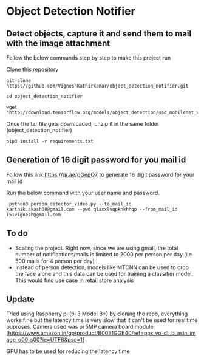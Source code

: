 # Object Detection Notifier
## **Detect objects, capture it and send them to mail with the image attachment**

Follow the below commands step by step to make this project run

Clone this repository

```
git clone https://github.com/VigneshKathirkamar/object_detection_notifier.git

cd object_detection_notifier

wget "http://download.tensorflow.org/models/object_detection/ssd_mobilenet_v2_coco_2018_03_29.tar.gz"
```
Once the tar file gets downloaded, unzip it in the same folder (object_detection_notifier)

```
pip3 install -r requirements.txt
```
## Generation of 16 digit password for you mail id
Follow this link:https://qr.ae/pGepQ7 to generate 16 digit password for your mail id

Run the below command with your user name and password.

``` python3 person_detector_video.py --to_mail_id karthik.akash08@gmail.com --pwd qlaxxlvqpknkhhqp --from_mail_id i51vignesh@gmail.com```

## To do
- Scaling the project. Right now, since we are using gmail, the total number of notifications/mails is limited to 2000 per person per day.(i.e 500 mails for 4 person per day)
- Instead of person detection, models like MTCNN can be used to crop the face alone and this data can be used for training a classifier model. This would find use case in retail store analysis

## Update
Tried using Raspberry pi (pi 3 Model B+) by cloning the repo, everything works fine but the latency time is very slow that it can't be used for real time puproses. Camera used was pi 5MP camera board module [https://www.amazon.in/gp/product/B00E1GGE40/ref=ppx_yo_dt_b_asin_image_o00_s00?ie=UTF8&psc=1]

GPU has to be used for reducing the latency time
